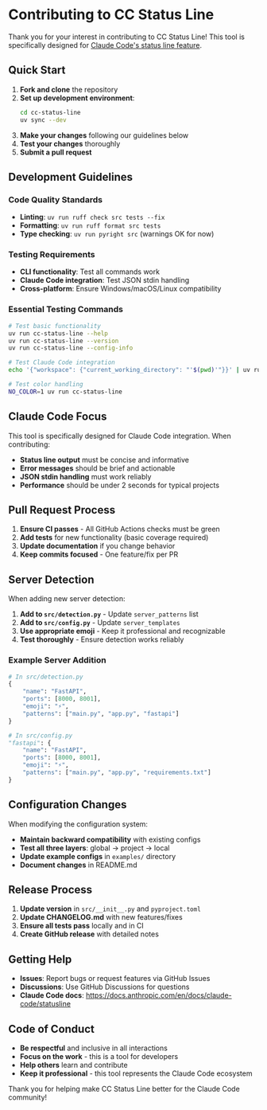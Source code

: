 # Contributing to CC Status Line

Thank you for your interest in contributing to CC Status Line! This tool is specifically designed for [Claude Code's status line feature](https://docs.anthropic.com/en/docs/claude-code/statusline).

## Quick Start

1. **Fork and clone** the repository
2. **Set up development environment**:
   ```bash
   cd cc-status-line
   uv sync --dev
   ```
3. **Make your changes** following our guidelines below
4. **Test your changes** thoroughly
5. **Submit a pull request**

## Development Guidelines

### Code Quality Standards

- **Linting**: `uv run ruff check src tests --fix`
- **Formatting**: `uv run ruff format src tests`
- **Type checking**: `uv run pyright src` (warnings OK for now)

### Testing Requirements

- **CLI functionality**: Test all commands work
- **Claude Code integration**: Test JSON stdin handling
- **Cross-platform**: Ensure Windows/macOS/Linux compatibility

### Essential Testing Commands

```bash
# Test basic functionality
uv run cc-status-line --help
uv run cc-status-line --version
uv run cc-status-line --config-info

# Test Claude Code integration
echo '{"workspace": {"current_working_directory": "'$(pwd)'"}}' | uv run cc-status-line

# Test color handling
NO_COLOR=1 uv run cc-status-line
```

## Claude Code Focus

This tool is specifically designed for Claude Code integration. When contributing:

- **Status line output** must be concise and informative
- **Error messages** should be brief and actionable
- **JSON stdin handling** must work reliably
- **Performance** should be under 2 seconds for typical projects

## Pull Request Process

1. **Ensure CI passes** - All GitHub Actions checks must be green
2. **Add tests** for new functionality (basic coverage required)
3. **Update documentation** if you change behavior
4. **Keep commits focused** - One feature/fix per PR

## Server Detection

When adding new server detection:

1. **Add to `src/detection.py`** - Update `server_patterns` list
2. **Add to `src/config.py`** - Update `server_templates`
3. **Use appropriate emoji** - Keep it professional and recognizable
4. **Test thoroughly** - Ensure detection works reliably

### Example Server Addition

```python
# In src/detection.py
{
    "name": "FastAPI",
    "ports": [8000, 8001],
    "emoji": "⚡",
    "patterns": ["main.py", "app.py", "fastapi"]
}

# In src/config.py  
"fastapi": {
    "name": "FastAPI",
    "ports": [8000, 8001],
    "emoji": "⚡",
    "patterns": ["main.py", "app.py", "requirements.txt"]
}
```

## Configuration Changes

When modifying the configuration system:

- **Maintain backward compatibility** with existing configs
- **Test all three layers**: global → project → local
- **Update example configs** in `examples/` directory
- **Document changes** in README.md

## Release Process

1. **Update version** in `src/__init__.py` and `pyproject.toml`
2. **Update CHANGELOG.md** with new features/fixes
3. **Ensure all tests pass** locally and in CI
4. **Create GitHub release** with detailed notes

## Getting Help

- **Issues**: Report bugs or request features via GitHub Issues
- **Discussions**: Use GitHub Discussions for questions
- **Claude Code docs**: https://docs.anthropic.com/en/docs/claude-code/statusline

## Code of Conduct

- **Be respectful** and inclusive in all interactions
- **Focus on the work** - this is a tool for developers
- **Help others** learn and contribute
- **Keep it professional** - this tool represents the Claude Code ecosystem

Thank you for helping make CC Status Line better for the Claude Code community!